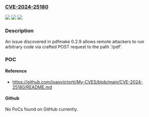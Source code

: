### [CVE-2024-25180](https://cve.mitre.org/cgi-bin/cvename.cgi?name=CVE-2024-25180)
![](https://img.shields.io/static/v1?label=Product&message=n%2Fa&color=blue)
![](https://img.shields.io/static/v1?label=Version&message=n%2Fa&color=blue)
![](https://img.shields.io/static/v1?label=Vulnerability&message=n%2Fa&color=brighgreen)

### Description

An issue discovered in pdfmake 0.2.9 allows remote attackers to run arbitrary code via crafted POST request to the path '/pdf'.

### POC

#### Reference
- https://github.com/joaoviictorti/My-CVES/blob/main/CVE-2024-25180/README.md

#### Github
No PoCs found on GitHub currently.


